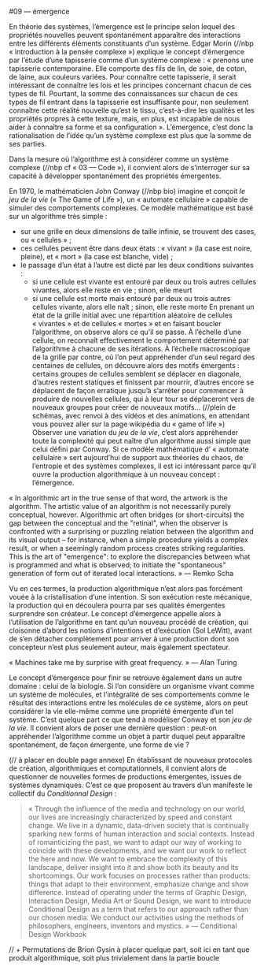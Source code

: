 #09 — émergence


En théorie des systèmes, l’émergence est le principe selon lequel des propriétés nouvelles peuvent spontanément apparaître des interactions entre les différents éléments constituants d’un système. Edgar Morin (//nbp « introduction à la pensée complexe ») explique le concept d’émergence par l’étude d’une tapisserie comme d’un système complexe : « prenons une tapisserie contemporaine. Elle comporte des fils de lin, de soie, de coton, de laine, aux couleurs variées. Pour connaître cette tapisserie, il serait intéressant de connaître les lois et les principes concernant chacun de ces types de fil. Pourtant, la somme des connaissances sur chacun de ces types de fil entrant dans la tapisserie est insuffisante pour, non seulement connaître cette réalité nouvelle qu’est le tissu, c’est-à-dire les qualités et les propriétés propres à cette texture, mais, en plus, est incapable de nous aider à connaître sa forme et sa configuration ».
L’émergence, c’est donc la rationalisation de l’idée qu’un système complexe est plus que la somme de ses parties.

Dans la mesure où l’algorithme est à considérer comme un système complexe (//nbp cf « 03 — Code »), il convient alors de s’interroger sur sa capacité à développer spontanément des propriétés émergentes.

En 1970, le mathématicien John Conway (//nbp bio) imagine et conçoit *le jeu de la vie* (« The Game of Life »), un « automate cellulaire » capable de simuler des comportements complexes. Ce modèle mathématique est basé sur un algorithme très simple : 
+ sur une grille en deux dimensions de taille infinie, se trouvent des cases, ou « cellules » ; 
+ ces cellules peuvent être dans deux états : « vivant » (la case est noire, pleine), et « mort » (la case est blanche, vide) ; 
+ le passage d’un état à l’autre est dicté par les deux conditions suivantes : 
	+ si une cellule est vivante est entouré par deux ou trois autres cellules vivantes, alors elle reste en vie ; sinon, elle meurt
	+ si une cellule est morte mais entouré par deux ou trois autres cellules vivante, alors elle naît ; sinon, elle reste morte
En prenant un état de la grille initial avec une répartition aléatoire de cellules « vivantes » et de cellules « mortes » et en faisant boucler l’algorithme, on observe alors ce qu’il se passe. À l’échelle d’une cellule, on reconnaît effectivement le comportement déterminé par l’algorithme à chacune de ses itérations. À l’échelle macroscopique de la grille par contre, où l’on peut appréhender d’un seul regard des centaines de cellules, on découvre alors des motifs émergents : certains groupes de cellules semblent se déplacer en diagonale, d’autres restent statiques et finissent par mourrir, d’autres encore se déplacent de façon erratique jusqu’à s’arrêter pour commencer à produire de nouvelles cellules, qui à leur tour se déplaceront vers de nouveaux groupes pour créer de nouveaux motifs...
(//plein de schémas, avec renvoi à des vidéos et des animations, en attendant vous pouvez aller sur la page wikipédia du « game of life »)
Observer une variation du *jeu de la vie*, c’est alors appréhender toute la complexité qui peut naître d’un algorithme aussi simple que celui défini par Conway. Si ce modèle mathématique d’ « automate cellulaire » sert aujourd’hui de support aux théories du chaos, de l’entropie et des systèmes complexes, il est ici intéressant parce qu’il ouvre la production algorithmique à un nouveau concept : l’émergence.

« In algorithmic art in the true sense of that word, the artwork is the algorithm. The artistic value of an algorithm is not necessarily purely conceptual, however. Algorithmic art often bridges (or short-circuits) the gap between the conceptual and the "retinal", when the observer is confronted with a surprising or puzzling relation between the algorithm and its visual output – for instance, when a simple procedure yields a complex result, or when a seemingly random process creates striking regularities. This is the art of "emergence": to explore the discrepancies between what is programmed and what is observed; to initiate the "spontaneous" generation of form out of iterated local interactions. » — Remko Scha

Vu en ces termes, la production algorithmique n’est alors pas forcément vouée à la cristallisation d’une intention. Si son exécution reste mécanique, la production qui en découlera pourra par ses qualités émergentes surprendre son créateur. Le concept d’émergence appelle alors à l’utilisation de l’algorithme en tant qu’un nouveau procédé de création, qui cloisonne d’abord les notions d’intentions et d’exécution (Sol LeWitt), avant de s’en détacher complètement pour arriver à une production dont son concepteur n’est plus seulement auteur, mais également spectateur.

« Machines take me by surprise with great frequency. » — Alan Turing

Le concept d’émergence pour finir se retrouve également dans un autre domaine : celui de la biologie. Si l’on considère un organisme vivant comme un système de molécules, et l’intégralité de ses comportements comme le résultat des interactions entre les molécules de ce système, alors on peut considérer la vie elle-même comme une propriété émergente d’un tel système. C’est quelque part ce que tend à modéliser Conway et son *jeu de la vie*.
Il convient alors de poser une dernière question : peut-on appréhender l’algorithme comme un objet à partir duquel peut apparaître spontanément, de façon émergente, une forme de vie ?


(// à placer en double page annexe)
En établissant de nouveaux protocoles de création, algorithmiques et computationnels, il convient alors de questionner de nouvelles formes de productions émergentes, issues de systèmes dynamiques. C’est ce que proposent au travers d’un manifeste le collectif du *Conditionnal Design* : 
> « Through the influence of the media and technology on our world, our lives are increasingly characterized by speed and constant change. We live in a dynamic, data-driven society that is continually sparking new forms of human interaction and social contexts. Instead of romanticizing the past, we want to adapt our way of working to coincide with these developments, and we want our work to reflect the here and now. We want to embrace the complexity of this landscape, deliver insight into it and show both its beauty and its shortcomings. Our work focuses on processes rather than products: things that adapt to their environment, emphasize change and show difference. Instead of operating under the terms of Graphic Design, Interaction Design, Media Art or Sound Design, we want to introduce Conditional Design as a term that refers to our approach rather than our chosen media. We conduct our activities using the methods of philosophers, engineers, inventors and mystics. » — Conditional Design Workbook

// + Permutations de Brion Gysin à placer quelque part, soit ici en tant que produit algorithmique, soit plus trivialement dans la partie boucle


